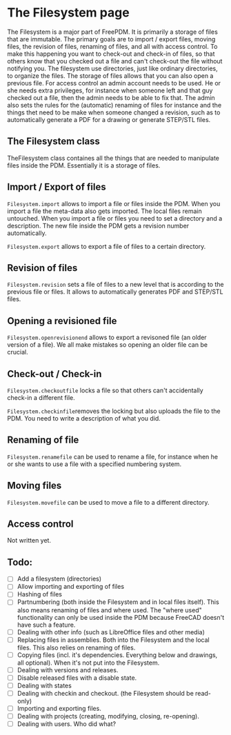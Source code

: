 # The Filesystem page

The Filesystem is a major part of FreePDM. It is primarily a storage of files that are immutable. The primary goals are to import / export files, moving files, the revision of files, renaming of files, and all with access control. To make this happening you want to check-out and check-in of files, so that others know that you checked out a file and can't check-out the file without notifying you. The filesystem use directories, just like ordinary directories, to organize the files. The storage of files allows that you can also open a previous file. For access control an admin account needs to be used. He or she needs extra privileges, for instance when someone left and that guy checked out a file, then the admin needs to be able to fix that. The admin also sets the rules for the (automatic) renaming of files for instance and the things thet need to be make when someone changed a revision, such as to automatically generate a PDF for a drawing or generate STEP/STL files.

## The Filesystem class
TheFilesystem class containes all the things that are needed to manipulate files inside the PDM. Essentially it is a storage of files.

## Import / Export of files
`Filesystem.import` allows to import a file or files inside the PDM. When you import a file the meta-data also gets imported. The local files remain untouched. When you import a file or files you need to set a directory and a description. The new file inside the PDM gets a revision number automatically.

`Filesystem.export` allows to export a file of files to a certain directory.

## Revision of files
`Filesystem.revision` sets a file of files to a new level that is according to the previous file or files. It allows to automatically generates PDF and STEP/STL files.

## Opening a revisioned file
`Filesystem.openrevisionend` allows to export a revisoned file (an older version of a file). We all make mistakes so opening an older file can be crucial.

## Check-out / Check-in
`Filesystem.checkoutfile` locks a file so that others can't accidentally check-in a different file.

`Filesystem.checkinfile`removes the locking but also uploads the file to the PDM. You need to write a description of what you did.

## Renaming of file
`Filesystem.renamefile` can be used to rename a file, for instance when he or she wants to use a file with a specified numbering system.

## Moving files
`Filesystem.movefile` can be used to move a file to a different directory.

## Access control
Not written yet.


## Todo:
- [ ] Add a filesystem (directories)
- [ ] Allow importing and exporting of files
- [ ] Hashing of files
- [ ] Partnumbering (both inside the Filesystem and in local files itself). This also means renaming of files and where used. The "where used" functionality can only be used inside the PDM because FreeCAD doesn't have such a feature.
- [ ] Dealing with other info (such as LibreOffice files and other media)
- [ ] Replacing files in assemblies. Both into the Filesystem and the local files. This also relies on renaming of files.
- [ ] Copying files (incl. it's dependencies. Everything below and drawings, all optional). When it's not put into the Filesystem.
- [ ] Dealing with versions and releases.
- [ ] Disable released files with a disable state.
- [ ] Dealing with states
- [ ] Dealing with checkin and checkout. (the Filesystem should be read-only)
- [ ] Importing and exporting files.
- [ ] Dealing with projects (creating, modifying, closing, re-opening).
- [ ] Dealing with users. Who did what?
